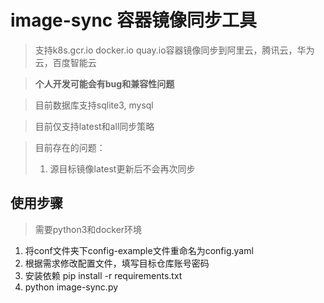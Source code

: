 # image-sync 容器镜像同步工具
> 支持k8s.gcr.io docker.io quay.io容器镜像同步到阿里云，腾讯云，华为云，百度智能云

> **个人开发可能会有bug和兼容性问题**

> 目前数据库支持sqlite3, mysql

> 目前仅支持latest和all同步策略

> 目前存在的问题：
> 1. 源目标镜像latest更新后不会再次同步

## 使用步骤
> 需要python3和docker环境
1. 将conf文件夹下config-example文件重命名为config.yaml
2. 根据需求修改配置文件，填写目标仓库账号密码
2. 安装依赖 pip install -r requirements.txt
3. python image-sync.py